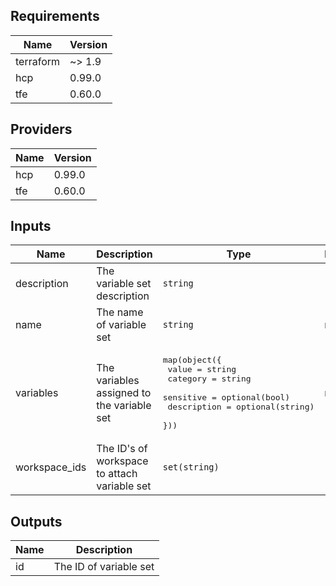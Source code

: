 <!--- BEGIN_TF_DOCS --->
## Requirements

| Name | Version |
|------|---------|
| terraform | ~> 1.9 |
| hcp | 0.99.0 |
| tfe | 0.60.0 |

## Providers

| Name | Version |
|------|---------|
| hcp | 0.99.0 |
| tfe | 0.60.0 |

## Inputs

| Name | Description | Type | Default | Required |
|------|-------------|------|---------|:--------:|
| description | The variable set description | `string` | `""` | no |
| name | The name of variable set | `string` | n/a | yes |
| variables | The variables assigned to the variable set | <pre>map(object({<br>    value       = string<br>    category    = string<br>    sensitive   = optional(bool)<br>    description = optional(string)<br>  }))</pre> | n/a | yes |
| workspace\_ids | The ID's of workspace to attach variable set | `set(string)` | `[]` | no |

## Outputs

| Name | Description |
|------|-------------|
| id | The ID of variable set |

<!--- END_TF_DOCS --->
